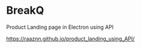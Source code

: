 # BreakQ
Product Landing page in Electron using API

https://raaznn.github.io/product_landing_using_API/

